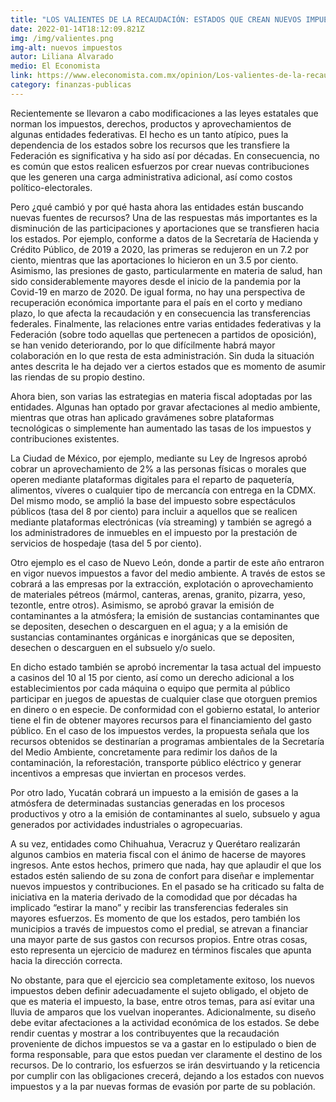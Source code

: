 ```yaml
---
title: "LOS VALIENTES DE LA RECAUDACIÓN: ESTADOS QUE CREAN NUEVOS IMPUESTOS PARA 2022"
date: 2022-01-14T18:12:09.821Z
img: /img/valientes.png
img-alt: nuevos impuestos
autor: Liliana Alvarado
medio: El Economista
link: https://www.eleconomista.com.mx/opinion/Los-valientes-de-la-recaudacion-estados-que-crean-nuevos-impuestos-para-2022-20220114-0043.html
category: finanzas-publicas
---
```

<!--StartFragment-->

Recientemente se llevaron a cabo modificaciones a las leyes estatales que norman los impuestos, derechos, productos y aprovechamientos de algunas entidades federativas. El hecho es un tanto atípico, pues la dependencia de los estados sobre los recursos que les transfiere la Federación es significativa y ha sido así por décadas. En consecuencia, no es común que estos realicen esfuerzos por crear nuevas contribuciones que les generen una carga administrativa adicional, así como costos político-electorales.

Pero ¿qué cambió y por qué hasta ahora las entidades están buscando nuevas fuentes de recursos? Una de las respuestas más importantes es la disminución de las participaciones y aportaciones que se transfieren hacia los estados. Por ejemplo, conforme a datos de la Secretaría de Hacienda y Crédito Público, de 2019 a 2020, las primeras se redujeron en un 7.2 por ciento, mientras que las aportaciones lo hicieron en un 3.5 por ciento. Asimismo, las presiones de gasto, particularmente en materia de salud, han sido considerablemente mayores desde el inicio de la pandemia por la Covid-19 en marzo de 2020. De igual forma, no hay una perspectiva de recuperación económica importante para el país en el corto y mediano plazo, lo que afecta la recaudación y en consecuencia las transferencias federales. Finalmente, las relaciones entre varias entidades federativas y la Federación (sobre todo aquellas que pertenecen a partidos de oposición), se han venido deteriorando, por lo que difícilmente habrá mayor colaboración en lo que resta de esta administración. Sin duda la situación antes descrita le ha dejado ver a ciertos estados que es momento de asumir las riendas de su propio destino.

Ahora bien, son varias las estrategias en materia fiscal adoptadas por las entidades. Algunas han optado por gravar afectaciones al medio ambiente, mientras que otras han aplicado gravámenes sobre plataformas tecnológicas o simplemente han aumentado las tasas de los impuestos y contribuciones existentes.

La Ciudad de México, por ejemplo, mediante su Ley de Ingresos aprobó cobrar un aprovechamiento de 2% a las personas físicas o morales que operen mediante plataformas digitales para el reparto de paquetería, alimentos, víveres o cualquier tipo de mercancía con entrega en la CDMX. Del mismo modo, se amplió la base del impuesto sobre espectáculos públicos (tasa del 8 por ciento) para incluir a aquellos que se realicen mediante plataformas electrónicas (vía streaming) y también se agregó a los administradores de inmuebles en el impuesto por la prestación de servicios de hospedaje (tasa del 5 por ciento).

Otro ejemplo es el caso de Nuevo León, donde a partir de este año entraron en vigor nuevos impuestos a favor del medio ambiente. A través de estos se cobrará a las empresas por la extracción, explotación o aprovechamiento de materiales pétreos (mármol, canteras, arenas, granito, pizarra, yeso, tezontle, entre otros). Asimismo, se aprobó gravar la emisión de contaminantes a la atmósfera; la emisión de sustancias contaminantes que se depositen, desechen o descarguen en el agua; y a la emisión de sustancias contaminantes orgánicas e inorgánicas que se depositen, desechen o descarguen en el subsuelo y/o suelo.

En dicho estado también se aprobó incrementar la tasa actual del impuesto a casinos del 10 al 15 por ciento, así como un derecho adicional a los establecimientos por cada máquina o equipo que permita al público participar en juegos de apuestas de cualquier clase que otorguen premios en dinero o en especie. De conformidad con el gobierno estatal, lo anterior tiene el fin de obtener mayores recursos para el financiamiento del gasto público. En el caso de los impuestos verdes, la propuesta señala que los recursos obtenidos se destinarían a programas ambientales de la Secretaría del Medio Ambiente, concretamente para redimir los daños de la contaminación, la reforestación, transporte público eléctrico y generar incentivos a empresas que inviertan en procesos verdes.

Por otro lado, Yucatán cobrará un impuesto a la emisión de gases a la atmósfera de determinadas sustancias generadas en los procesos productivos y otro a la emisión de contaminantes al suelo, subsuelo y agua generados por actividades industriales o agropecuarias.

A su vez, entidades como Chihuahua, Veracruz y Querétaro realizarán algunos cambios en materia fiscal con el ánimo de hacerse de mayores ingresos. Ante estos hechos, primero que nada, hay que aplaudir el que los estados estén saliendo de su zona de confort para diseñar e implementar nuevos impuestos y contribuciones. En el pasado se ha criticado su falta de iniciativa en la materia derivado de la comodidad que por décadas ha implicado “estirar la mano” y recibir las transferencias federales sin mayores esfuerzos. Es momento de que los estados, pero también los municipios a través de impuestos como el predial, se atrevan a financiar una mayor parte de sus gastos con recursos propios. Entre otras cosas, esto representa un ejercicio de madurez en términos fiscales que apunta hacia la dirección correcta.

No obstante, para que el ejercicio sea completamente exitoso, los nuevos impuestos deben definir adecuadamente el sujeto obligado, el objeto de que es materia el impuesto, la base, entre otros temas, para así evitar una lluvia de amparos que los vuelvan inoperantes. Adicionalmente, su diseño debe evitar afectaciones a la actividad económica de los estados. Se debe rendir cuentas y mostrar a los contribuyentes que la recaudación proveniente de dichos impuestos se va a gastar en lo estipulado o bien de forma responsable, para que estos puedan ver claramente el destino de los recursos. De lo contrario, los esfuerzos se irán desvirtuando y la reticencia por cumplir con las obligaciones crecerá, dejando a los estados con nuevos impuestos y a la par nuevas formas de evasión por parte de su población.

<!--EndFragment-->